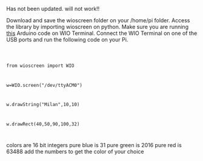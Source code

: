 Has not been updated. will not work!! 


Download and save the wioscreen folder on your /home/pi folder. Access the library by importing wioscreen on python. Make sure you are running [this](https://github.com/milandahal213/AruduinoTests/tree/master/WIOTerminal/SPIKEscreenWIO/on%20WIO) Arduino code on WIO Terminal. Connect the WIO Terminal on one of the USB ports and run the following code on your Pi.



<code>
  
  from wioscreen import WIO
  
  w=WIO.screen("/dev/ttyACM0")
  
  w.drawString("Milan",10,10)
  
  w.drawRect(40,50,90,100,32)

</code>

colors are 16 bit integers
pure blue is 31
pure green is 2016
pure red is 63488
add the numbers to get the color of your choice
